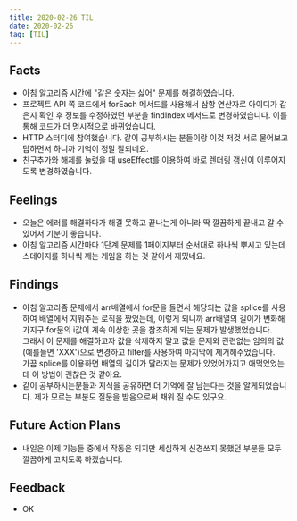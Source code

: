 ```yaml
---
title: 2020-02-26 TIL
date: 2020-02-26
tag: [TIL]
---
```


## Facts

- 아침 알고리즘 시간에 "같은 숫자는 싫어" 문제를 해결하였습니다.
- 프로젝트 API 쪽 코드에서 forEach 메서드를 사용해서 삼항 연산자로 아이디가 같은지 확인 후 정보를 수정하였던 부분을 findIndex 메서드로 변경하였습니다. 이를 통해 코드가 더 명시적으로 바뀌었습니다.
- HTTP 스터디에 참여했습니다. 같이 공부하시는 분들이랑 이것 저것 서로 물어보고 답하면서 하니까 기억이 정말 잘되네요.
- 친구추가와 해제를 눌렀을 때 useEffect를 이용하여 바로 렌더링 갱신이 이루어지도록 변경하였습니다.

## Feelings

- 오늘은 에러를 해결하다가 해결 못하고 끝나는게 아니라 딱 깔끔하게 끝내고 갈 수 있어서 기분이 좋습니다.
- 아침 알고리즘 시간마다 1단계 문제를 1페이지부터 순서대로 하나씩 뿌시고 있는데 스테이지를 하나씩 깨는 게임을 하는 것 같아서 재밌네요.

## Findings

- 아침 알고리즘 문제에서 arr배열에서 for문을 돌면서 해당되는 값을 splice를 사용하여 배열에서 지워주는 로직을 짰었는데, 이렇게 되니까 arr배열의 길이가 변화해가지구 for문의 i값이 계속 이상한 곳을 참조하게 되는 문제가 발생했었습니다.  
그래서 이 문제를 해결하고자 값을 삭제하지 말고 값을 문제와 관련없는 임의의 값(예를들면 'XXX')으로 변경하고 filter를 사용하여 마지막에 제거해주었습니다.  
가끔 splice를 이용하면 배열의 길이가 달라지는 문제가 있었어가지고 애먹었었는데 이 방법이 괜찮은 것 같아요.
- 같이 공부하시는분들과 지식을 공유하면 더 기억에 잘 남는다는 것을 알게되었습니다. 제가 모르는 부분도 질문을 받음으로써 채워 질 수도 있구요.

## Future Action Plans

- 내일은 이제 기능들 중에서 작동은 되지만 세심하게 신경쓰지 못했던 부분들 모두 깔끔하게 고치도록 하겠습니다.

## Feedback

- OK
